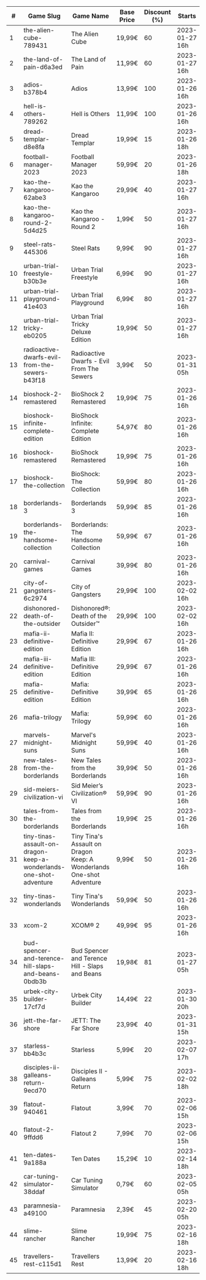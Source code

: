 |#|Game Slug|Game Name|Base Price|Discount (%)|Starts|Ends|
|---|---|---|---|---|---|---|
|1|the-alien-cube-789431|The Alien Cube|19,99€|60|2023-01-27 16h|2023-01-29 16h|
|2|the-land-of-pain-d6a3ed|The Land of Pain|11,99€|60|2023-01-27 16h|2023-01-29 16h|
|3|adios-b378b4|Adios|13,99€|100|2023-01-26 16h|2023-02-02 16h|
|4|hell-is-others-789262|Hell is Others|11,99€|100|2023-01-26 16h|2023-02-02 16h|
|5|dread-templar-d8e8fa|Dread Templar|19,99€|15|2023-01-26 18h|2023-02-02 18h|
|6|football-manager-2023|Football Manager 2023|59,99€|20|2023-01-26 18h|2023-02-02 18h|
|7|kao-the-kangaroo-62abe3|Kao the Kangaroo|29,99€|40|2023-01-27 16h|2023-02-03 16h|
|8|kao-the-kangaroo-round-2-5d4d25|Kao the Kangaroo - Round 2|1,99€|50|2023-01-27 16h|2023-02-03 16h|
|9|steel-rats-445306|Steel Rats|9,99€|90|2023-01-27 16h|2023-02-03 16h|
|10|urban-trial-freestyle-b30b3e|Urban Trial Freestyle|6,99€|90|2023-01-27 16h|2023-02-03 16h|
|11|urban-trial-playground-41e403|Urban Trial Playground|6,99€|80|2023-01-27 16h|2023-02-03 16h|
|12|urban-trial-tricky-eb0205|Urban Trial Tricky Deluxe Edition|19,99€|50|2023-01-27 16h|2023-02-03 16h|
|13|radioactive-dwarfs-evil-from-the-sewers-b43f18|Radioactive Dwarfs - Evil From The Sewers|3,99€|50|2023-01-31 05h|2023-02-07 05h|
|14|bioshock-2-remastered|BioShock 2 Remastered|19,99€|75|2023-01-26 16h|2023-02-09 16h|
|15|bioshock-infinite-complete-edition|BioShock Infinite: Complete Edition|54,97€|80|2023-01-26 16h|2023-02-09 16h|
|16|bioshock-remastered|BioShock Remastered|19,99€|75|2023-01-26 16h|2023-02-09 16h|
|17|bioshock-the-collection|BioShock: The Collection|59,99€|80|2023-01-26 16h|2023-02-09 16h|
|18|borderlands-3|Borderlands 3|59,99€|85|2023-01-26 16h|2023-02-09 16h|
|19|borderlands-the-handsome-collection|Borderlands: The Handsome Collection|59,99€|67|2023-01-26 16h|2023-02-09 16h|
|20|carnival-games|Carnival Games|39,99€|80|2023-01-26 16h|2023-02-09 16h|
|21|city-of-gangsters-6c2974|City of Gangsters|29,99€|100|2023-02-02 16h|2023-02-09 16h|
|22|dishonored-death-of-the-outsider|Dishonored®: Death of the Outsider™|29,99€|100|2023-02-02 16h|2023-02-09 16h|
|23|mafia-ii-definitive-edition|Mafia II: Definitive Edition|29,99€|67|2023-01-26 16h|2023-02-09 16h|
|24|mafia-iii-definitive-edition|Mafia III: Definitive Edition|29,99€|67|2023-01-26 16h|2023-02-09 16h|
|25|mafia-definitive-edition|Mafia: Definitive Edition|39,99€|65|2023-01-26 16h|2023-02-09 16h|
|26|mafia-trilogy|Mafia: Trilogy|59,99€|60|2023-01-26 16h|2023-02-09 16h|
|27|marvels-midnight-suns|Marvel's Midnight Suns|59,99€|40|2023-01-26 16h|2023-02-09 16h|
|28|new-tales-from-the-borderlands|New Tales from the Borderlands|39,99€|50|2023-01-26 16h|2023-02-09 16h|
|29|sid-meiers-civilization-vi|Sid Meier’s Civilization® VI|59,99€|90|2023-01-26 16h|2023-02-09 16h|
|30|tales-from-the-borderlands|Tales from the Borderlands|19,99€|25|2023-01-26 16h|2023-02-09 16h|
|31|tiny-tinas-assault-on-dragon-keep-a-wonderlands-one-shot-adventure|Tiny Tina's Assault on Dragon Keep: A Wonderlands One-shot Adventure|9,99€|50|2023-01-26 16h|2023-02-09 16h|
|32|tiny-tinas-wonderlands|Tiny Tina's Wonderlands|59,99€|50|2023-01-26 16h|2023-02-09 16h|
|33|xcom-2|XCOM® 2|49,99€|95|2023-01-26 16h|2023-02-09 16h|
|34|bud-spencer-and-terence-hill-slaps-and-beans-0bdb3b|Bud Spencer and Terence Hill - Slaps and Beans|19,98€|81|2023-01-27 05h|2023-02-12 05h|
|35|urbek-city-builder-17cf7d|Urbek City Builder|14,49€|22|2023-01-30 20h|2023-02-13 20h|
|36|jett-the-far-shore|JETT: The Far Shore|23,99€|40|2023-01-31 15h|2023-02-14 15h|
|37|starless-bb4b3c|Starless|5,99€|20|2023-02-07 17h|2023-02-14 17h|
|38|disciples-ii-galleans-return-9ecd70|Disciples II - Galleans Return|5,99€|75|2023-02-02 18h|2023-02-16 18h|
|39|flatout-940461|Flatout|3,99€|70|2023-02-06 15h|2023-02-20 15h|
|40|flatout-2-9ffdd6|Flatout 2|7,99€|70|2023-02-06 15h|2023-02-20 15h|
|41|ten-dates-9a188a|Ten Dates|15,29€|10|2023-02-14 18h|2023-02-21 18h|
|42|car-tuning-simulator-38ddaf|Car Tuning Simulator|0,79€|60|2023-02-05 05h|2023-02-24 05h|
|43|paramnesia-a49100|Paramnesia|2,39€|45|2023-02-20 05h|2023-02-27 05h|
|44|slime-rancher|Slime Rancher|19,99€|75|2023-02-16 18h|2023-02-27 18h|
|45|travellers-rest-c115d1|Travellers Rest|13,99€|20|2023-02-16 18h|2023-02-27 18h|

